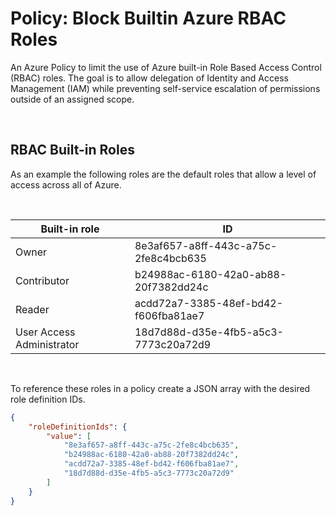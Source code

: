 # Policy: Block Builtin Azure RBAC Roles

An Azure Policy to limit the use of Azure built-in Role Based Access Control (RBAC) roles. The goal is to allow delegation of Identity and Access Management (IAM) while preventing self-service escalation of permissions outside of an assigned scope.

</br>

## RBAC Built-in Roles

As an example the following roles are the default roles that allow a level of access across all of Azure. 

</br>

|Built-in role| ID|
|---|---|
|Owner| 8e3af657-a8ff-443c-a75c-2fe8c4bcb635 |
|Contributor| b24988ac-6180-42a0-ab88-20f7382dd24c |
|Reader| acdd72a7-3385-48ef-bd42-f606fba81ae7 |
|User Access Administrator| 18d7d88d-d35e-4fb5-a5c3-7773c20a72d9 |

</br>

To reference these roles in a policy create a JSON array with the desired role definition IDs. 

```json
{
    "roleDefinitionIds": {
        "value": [
            "8e3af657-a8ff-443c-a75c-2fe8c4bcb635",
            "b24988ac-6180-42a0-ab88-20f7382dd24c",
            "acdd72a7-3385-48ef-bd42-f606fba81ae7",
            "18d7d88d-d35e-4fb5-a5c3-7773c20a72d9"
        ]
    }
}
```